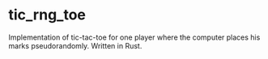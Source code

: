 # tic_rng_toe

Implementation of tic-tac-toe for one player where the computer places his marks pseudorandomly. Written in Rust.